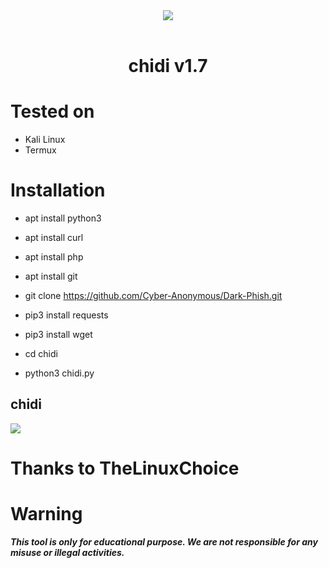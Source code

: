 <center><img src="core/logo.png"/><br><br></center>

<h1 align="center"> chidi v1.7</h1>


# Tested on
- Kali Linux
- Termux

# Installation

* apt install python3

* apt install curl

* apt install php

* apt install git

* git clone https://github.com/Cyber-Anonymous/Dark-Phish.git

* pip3 install requests

* pip3 install wget

* cd chidi

* python3 chidi.py

## chidi ##
![](core/image.png)

# Thanks to TheLinuxChoice

# Warning
***This tool is only for educational purpose. We are not responsible for any misuse or illegal activities.***
